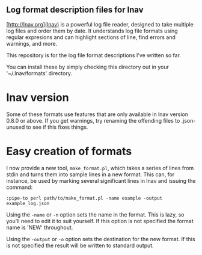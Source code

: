 ## Log format description files for lnav

[http://lnav.org](lnav) is a powerful log file reader, designed to take
multiple log files and order them by date.  It understands log file formats
using regular expresions and can highlight sections of line, find errors
and warnings, and more.

This repository is for the log file format descriptions I've written so far.

You can install these by simply checking this directory out in your
'~/.lnav/formats' directory.

# lnav version

Some of these formats use features that are only available in lnav version
0.8.0 or above.  If you get warnings, try renaming the offending files to
.json-unused to see if this fixes things.

# Easy creation of formats

I now provide a new tool, `make_format.pl`, which takes a series of lines from
stdin and turns them into sample lines in a new format.  This can, for
instance, be used by marking several significant lines in lnav and issuing the
command:

`:pipe-to perl path/to/make_format.pl -name example -output example_log.json`

Using the `-name` or `-n` option sets the name in the format.  This is lazy,
so you'll need to edit it to suit yourself.  If this option is not specified
the format name is 'NEW' throughout.

Using the `-output` or `-o` option sets the destination for the new format.
If this is not specified the result will be written to standard output.
